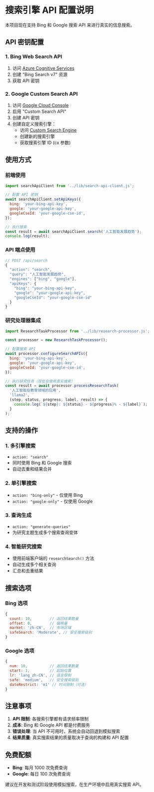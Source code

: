 # 搜索引擎 API 配置说明

本项目现在支持 Bing 和 Google 搜索 API 来进行真实的信息搜索。

## API 密钥配置

### 1. Bing Web Search API

1. 访问 [Azure Cognitive Services](https://portal.azure.com/)
2. 创建 "Bing Search v7" 资源
3. 获取 API 密钥

### 2. Google Custom Search API

1. 访问 [Google Cloud Console](https://console.cloud.google.com/)
2. 启用 "Custom Search API"
3. 创建 API 密钥
4. 创建自定义搜索引擎：
   - 访问 [Custom Search Engine](https://cse.google.com/cse/)
   - 创建新的搜索引擎
   - 获取搜索引擎 ID (cx 参数)

## 使用方式

### 前端使用

```javascript
import searchApiClient from '../lib/search-api-client.js';

// 配置 API 密钥
await searchApiClient.setApiKeys({
  bing: 'your-bing-api-key',
  google: 'your-google-api-key',
  googleCseId: 'your-google-cse-id',
});

// 执行搜索
const result = await searchApiClient.search('人工智能发展趋势');
console.log(result);
```

### API 端点使用

```javascript
// POST /api/search
{
  "action": "search",
  "query": "人工智能发展趋势",
  "engines": ["bing", "google"],
  "apiKeys": {
    "bing": "your-bing-api-key",
    "google": "your-google-api-key",
    "googleCseId": "your-google-cse-id"
  }
}
```

### 研究处理器集成

```javascript
import ResearchTaskProcessor from '../lib/research-processor.js';

const processor = new ResearchTaskProcessor();

// 配置搜索 API
await processor.configureSearchAPIs({
  bing: 'your-bing-api-key',
  google: 'your-google-api-key',
  googleCseId: 'your-google-cse-id',
});

// 执行研究任务（现在会使用真实搜索）
const result = await processor.processResearchTask(
  '人工智能在教育领域的应用',
  'llama2',
  (step, status, progress, label, result) => {
    console.log(`${step}: ${status} - ${progress}% - ${label}`);
  }
);
```

## 支持的操作

### 1. 多引擎搜索

- `action: "search"`
- 同时使用 Bing 和 Google 搜索
- 自动去重和结果合并

### 2. 单引擎搜索

- `action: "bing-only"` - 仅使用 Bing
- `action: "google-only"` - 仅使用 Google

### 3. 查询生成

- `action: "generate-queries"`
- 为研究主题生成多个搜索查询变体

### 4. 智能研究搜索

- 使用前端客户端的 `researchSearch()` 方法
- 自动生成多个相关查询
- 汇总和去重结果

## 搜索选项

### Bing 选项

```javascript
{
  count: 10,        // 返回结果数量
  offset: 0,        // 偏移量
  market: 'zh-CN',  // 市场区域
  safeSearch: 'Moderate', // 安全搜索级别
}
```

### Google 选项

```javascript
{
  num: 10,          // 返回结果数量
  start: 1,         // 起始位置
  lr: 'lang_zh-CN', // 语言限制
  safe: 'medium',   // 安全搜索级别
  dateRestrict: 'm1' // 时间限制（可选）
}
```

## 注意事项

1. **API 限制**: 各搜索引擎都有请求频率限制
2. **成本**: Bing 和 Google API 都是付费服务
3. **错误处理**: 当 API 不可用时，系统会自动回退到模拟搜索
4. **结果质量**: 真实搜索结果的质量取决于查询的构建和 API 配置

## 免费配额

- **Bing**: 每月 1000 次免费查询
- **Google**: 每日 100 次免费查询

建议在开发和测试阶段使用模拟搜索，在生产环境中启用真实搜索 API。
